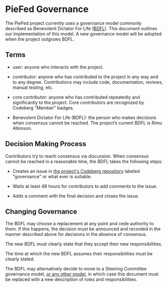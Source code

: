 # PieFed Governance

The PieFed project currently uses a governance model commonly described as Benevolent Dictator For Life
([BDFL](https://en.wikipedia.org/wiki/Benevolent_dictator_for_life)). This document outlines our implementation of
this model. A new governance model will be adopted when the project outgrows BDFL.

## Terms

- user: anyone who interacts with the project.

- contributor: anyone who has contributed to the project in any way and to any degree. Contributions may include code, 
documentation, reviews, manual testing, etc.

- core contributor: anyone who has contributed repeatedly and significantly to the project. Core contributors are 
recognized by Codeberg "Member" badges.

- Benevolent Dictator For Life (BDFL): the person who makes decisions when consensus cannot be reached. The project’s current BDFL is Rimu Atkinson.

## Decision Making Process

Contributors try to reach consensus via discussion. When consensus cannot be reached in a reasonable time, the BDFL 
takes the following steps:

- Creates an issue in [the project's Codeberg repository](https://codeberg.org/rimu/pyfedi) labeled "governance" or
what ever is suitable.

- Waits at least 48 hours for contributors to add comments to the issue.

- Adds a comment with the final decision and closes the issue.

## Changing Governance

The BDFL may choose a replacement at any point and cede authority to them. If this happens, the 
decision must be announced and recorded in the manner described above for decisions in the absence 
of consensus.

The new BDFL must clearly state that they accept their new responsibilities.

The time at which the new BDFL assumes their responsibilities must be clearly stated.

The BDFL may alternatively decide to move to a Steering Committee governance model, 
[or any other model](https://communityrule.info/templates/), in which case this document must be replaced 
with a new description of roles and responsibilities.
